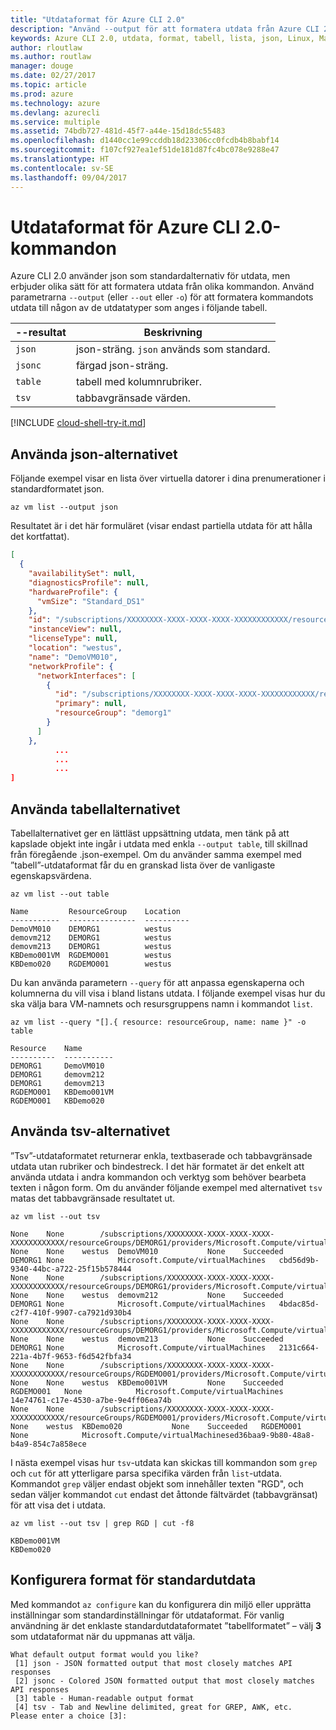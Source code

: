 ```yaml
---
title: "Utdataformat för Azure CLI 2.0"
description: "Använd --output för att formatera utdata från Azure CLI 2.0-kommandon till tabeller, listor eller json."
keywords: Azure CLI 2.0, utdata, format, tabell, lista, json, Linux, Mac, Windows, OS X
author: rloutlaw
ms.author: routlaw
manager: douge
ms.date: 02/27/2017
ms.topic: article
ms.prod: azure
ms.technology: azure
ms.devlang: azurecli
ms.service: multiple
ms.assetid: 74bdb727-481d-45f7-a44e-15d18dc55483
ms.openlocfilehash: d1440cc1e99ccddb18d23306cc0fcdb4b8babf14
ms.sourcegitcommit: f107cf927ea1ef51de181d87fc4bc078e9288e47
ms.translationtype: HT
ms.contentlocale: sv-SE
ms.lasthandoff: 09/04/2017
---
```

# <a name="output-formats-for-azure-cli-20-commands"></a>Utdataformat för Azure CLI 2.0-kommandon

Azure CLI 2.0 använder json som standardalternativ för utdata, men erbjuder olika sätt för att formatera utdata från olika kommandon.  Använd parametrarna `--output` (eller `--out` eller `-o`) för att formatera kommandots utdata till någon av de utdatatyper som anges i följande tabell. 

--resultat | Beskrivning
---------|-------------------------------
`json`   | json-sträng. `json` används som standard.
`jsonc`  | färgad json-sträng.
`table`  | tabell med kolumnrubriker.
`tsv`    | tabbavgränsade värden.

[!INCLUDE [cloud-shell-try-it.md](includes/cloud-shell-try-it.md)]

## <a name="using-the-json-option"></a>Använda json-alternativet

Följande exempel visar en lista över virtuella datorer i dina prenumerationer i standardformatet json.

```azurecli-interactive
az vm list --output json
```

Resultatet är i det här formuläret (visar endast partiella utdata för att hålla det kortfattat).

```json
[
  {
    "availabilitySet": null,
    "diagnosticsProfile": null,
    "hardwareProfile": {
      "vmSize": "Standard_DS1"
    },
    "id": "/subscriptions/XXXXXXXX-XXXX-XXXX-XXXX-XXXXXXXXXXXX/resourceGroups/DEMORG1/providers/Microsoft.Compute/virtualMachines/DemoVM010",
    "instanceView": null,
    "licenseType": null,
    "location": "westus",
    "name": "DemoVM010",
    "networkProfile": {
      "networkInterfaces": [
        {
          "id": "/subscriptions/XXXXXXXX-XXXX-XXXX-XXXX-XXXXXXXXXXXX/resourceGroups/demorg1/providers/Microsoft.Network/networkInterfaces/DemoVM010VMNic",
          "primary": null,
          "resourceGroup": "demorg1"
        }
      ]
    },
          ...
          ...
          ...   
]
```
 
## <a name="using-the-table-option"></a>Använda tabellalternativet

Tabellalternativet ger en lättläst uppsättning utdata, men tänk på att kapslade objekt inte ingår i utdata med enkla `--output table`, till skillnad från föregående .json-exempel.  Om du använder samma exempel med ”tabell”-utdataformat får du en granskad lista över de vanligaste egenskapsvärdena.

```azurecli-interactive
az vm list --out table
```

```
Name         ResourceGroup    Location
-----------  ---------------  ----------
DemoVM010    DEMORG1          westus
demovm212    DEMORG1          westus
demovm213    DEMORG1          westus
KBDemo001VM  RGDEMO001        westus
KBDemo020    RGDEMO001        westus
```

Du kan använda parametern `--query` för att anpassa egenskaperna och kolumnerna du vill visa i bland listans utdata. I följande exempel visas hur du ska välja bara VM-namnets och resursgruppens namn i kommandot `list`.

```azurecli-interactive
az vm list --query "[].{ resource: resourceGroup, name: name }" -o table
```

```
Resource    Name
----------  -----------
DEMORG1     DemoVM010
DEMORG1     demovm212
DEMORG1     demovm213
RGDEMO001   KBDemo001VM
RGDEMO001   KBDemo020
```

## <a name="using-the-tsv-option"></a>Använda tsv-alternativet

”Tsv”-utdataformatet returnerar enkla, textbaserade och tabbavgränsade utdata utan rubriker och bindestreck. I det här formatet är det enkelt att använda utdata i andra kommandon och verktyg som behöver bearbeta texten i någon form. Om du använder följande exempel med alternativet `tsv` matas det tabbavgränsade resultatet ut.

```azurecli-interactive
az vm list --out tsv
```

```
None    None        /subscriptions/XXXXXXXX-XXXX-XXXX-XXXX-XXXXXXXXXXXX/resourceGroups/DEMORG1/providers/Microsoft.Compute/virtualMachines/DemoVM010    None    None    westus  DemoVM010           None    Succeeded   DEMORG1 None            Microsoft.Compute/virtualMachines   cbd56d9b-9340-44bc-a722-25f15b578444
None    None        /subscriptions/XXXXXXXX-XXXX-XXXX-XXXX-XXXXXXXXXXXX/resourceGroups/DEMORG1/providers/Microsoft.Compute/virtualMachines/demovm212    None    None    westus  demovm212           None    Succeeded   DEMORG1 None            Microsoft.Compute/virtualMachines   4bdac85d-c2f7-410f-9907-ca7921d930b4
None    None        /subscriptions/XXXXXXXX-XXXX-XXXX-XXXX-XXXXXXXXXXXX/resourceGroups/DEMORG1/providers/Microsoft.Compute/virtualMachines/demovm213    None    None    westus  demovm213           None    Succeeded   DEMORG1 None            Microsoft.Compute/virtualMachines   2131c664-221a-4b7f-9653-f6d542fbfa34
None    None        /subscriptions/XXXXXXXX-XXXX-XXXX-XXXX-XXXXXXXXXXXX/resourceGroups/RGDEMO001/providers/Microsoft.Compute/virtualMachines/KBDemo001VM    None    None    westus  KBDemo001VM         None    Succeeded   RGDEMO001   None            Microsoft.Compute/virtualMachines   14e74761-c17e-4530-a7be-9e4ff06ea74b
None    None        /subscriptions/XXXXXXXX-XXXX-XXXX-XXXX-XXXXXXXXXXXX/resourceGroups/RGDEMO001/providers/Microsoft.Compute/virtualMachines/KBDemo02None   None    westus  KBDemo020           None    Succeeded   RGDEMO001   None            Microsoft.Compute/virtualMachinesed36baa9-9b80-48a8-b4a9-854c7a858ece
```

I nästa exempel visas hur `tsv`-utdata kan skickas till kommandon som `grep` och `cut` för att ytterligare parsa specifika värden från `list`-utdata. Kommandot `grep` väljer endast objekt som innehåller texten "RGD", och sedan väljer kommandot `cut` endast det åttonde fältvärdet (tabbavgränsat) för att visa det i utdata.

```azurecli
az vm list --out tsv | grep RGD | cut -f8
```

```
KBDemo001VM
KBDemo020
```

## <a name="setting-the-default-output-format"></a>Konfigurera format för standardutdata

Med kommandot `az configure` kan du konfigurera din miljö eller upprätta inställningar som standardinställningar för utdataformat. För vanlig användning är det enklaste standardutdataformatet ”tabellformatet” – välj **3** som utdataformat när du uppmanas att välja. 

```
What default output format would you like?
 [1] json - JSON formatted output that most closely matches API responses
 [2] jsonc - Colored JSON formatted output that most closely matches API responses
 [3] table - Human-readable output format
 [4] tsv - Tab and Newline delimited, great for GREP, AWK, etc.
Please enter a choice [3]: 
```